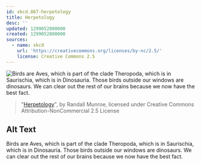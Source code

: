 ```yaml
---
id: xkcd.867-herpetology
title: Herpetology
desc: ''
updated: 1299052800000
created: 1299052800000
sources:
  - name: xkcd
    url: 'https://creativecommons.org/licenses/by-nc/2.5/'
    license: Creative Commons 2.5
---
```

![Birds are Aves, which is part of the clade Theropoda, which is in Saurischia, which is in Dinosauria. Those birds outside our windows are dinosaurs. We can clear out the rest of our brains because we now have the best fact.](https://imgs.xkcd.com/comics/herpetology.png)
> "[Herpetology](https://xkcd.com/867/)", by Randall Munroe, licensed under Creative Commons Attribution-NonCommercial 2.5 License

## Alt Text
Birds are Aves, which is part of the clade Theropoda, which is in Saurischia, which is in Dinosauria. Those birds outside our windows are dinosaurs. We can clear out the rest of our brains because we now have the best fact.
